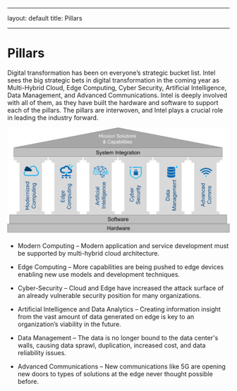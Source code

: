 ---
layout: default
title: Pillars
___

# Pillars
Digital transformation has been on everyone’s strategic bucket list. Intel sees the big strategic bets in digital transformation in the coming year as Multi-Hybrid Cloud, Edge Computing, Cyber Security, Artificial Intelligence, Data Management, and Advanced Communications. Intel is deeply involved with all of them, as they have built the hardware and software to support each of the pillars. The pillars are interwoven, and Intel plays a crucial role in leading the industry forward.

![Six Pillars](pillars.png)

* Modern Computing – Modern application and service development must be supported by multi-hybrid 
  cloud architecture.

* Edge Computing – More capabilities are being pushed to edge devices enabling new use models and development techniques.

* Cyber-Security – Cloud and Edge have increased the attack surface of an already vulnerable security position for many organizations.

* Artificial Intelligence and Data Analytics – Creating information insight from the vast amount of data generated on edge is key to an organization’s viability in the future.

* Data Management – The data is no longer bound to the data center's walls, causing data sprawl, duplication, increased cost, and data reliability issues.

* Advanced Communications – New communications like 5G are opening new doors to types of solutions at the edge never thought possible before.
